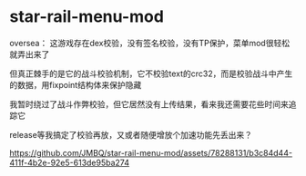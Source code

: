 # star-rail-menu-mod

oversea： 这游戏存在dex校验，没有签名校验，没有TP保护，菜单mod很轻松就弄出来了   

但真正棘手的是它的战斗校验机制，它不校验text的crc32，而是校验战斗中产生的数据，用fixpoint结构体来保护隐藏   

我暂时绕过了战斗作弊校验，但它居然没有上传结果，看来我还需要花些时间来追踪它

release等我搞定了校验再放，又或者随便增放个加速功能先丢出来？

https://github.com/JMBQ/star-rail-menu-mod/assets/78288131/b3c84d44-411f-4b2e-92e5-613de95ba274

